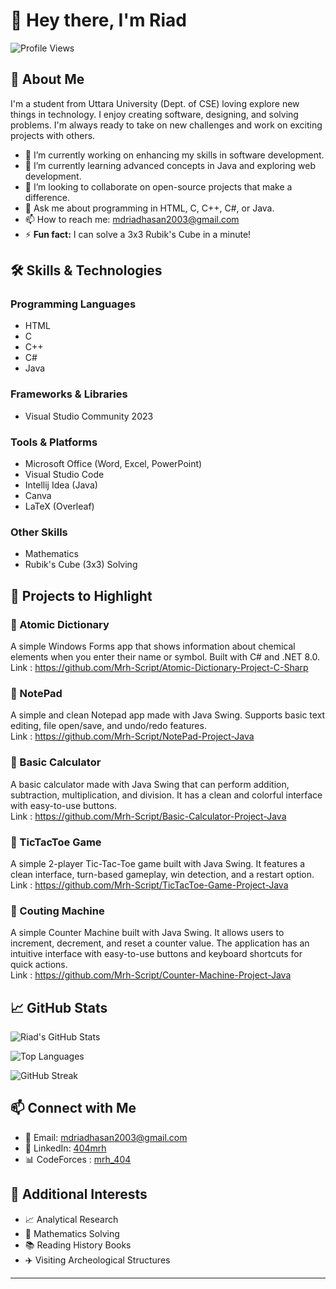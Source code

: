 # 👋 Hey there, I'm Riad

![Profile Views](https://komarev.com/ghpvc/?username=Mrh-Script&color=blue)

## 🚀 About Me

I'm a student from Uttara University (Dept. of CSE) loving explore new things in technology. I enjoy creating software, designing, and solving problems. I'm always ready to take on new challenges and work on exciting projects with others.

- 🔭 I’m currently working on enhancing my skills in software development.
- 🌱 I’m currently learning advanced concepts in Java and exploring web development.
- 👯 I’m looking to collaborate on open-source projects that make a difference.
- 💬 Ask me about programming in HTML, C, C++, C#, or Java.
- 📫 How to reach me: [mdriadhasan2003@gmail.com](mailto:mdriadhasan2003@gmail.com)
- ⚡ **Fun fact:** I can solve a 3x3 Rubik's Cube in a minute!

## 🛠️ Skills & Technologies

### Programming Languages
- HTML
- C
- C++
- C#
- Java

### Frameworks & Libraries
- Visual Studio Community 2023

### Tools & Platforms
- Microsoft Office (Word, Excel, PowerPoint)
- Visual Studio Code
- Intellij Idea (Java)
- Canva
- LaTeX (Overleaf)

### Other Skills
- Mathematics
- Rubik's Cube (3x3) Solving

## 📂 Projects to Highlight

### 🔹 Atomic Dictionary
A simple Windows Forms app that shows information about chemical elements when you enter their name or symbol. Built with C# and .NET 8.0.  
Link : https://github.com/Mrh-Script/Atomic-Dictionary-Project-C-Sharp

### 🔹 NotePad
A simple and clean Notepad app made with Java Swing. Supports basic text editing, file open/save, and undo/redo features.  
Link : https://github.com/Mrh-Script/NotePad-Project-Java

### 🔹 Basic Calculator
A basic calculator made with Java Swing that can perform addition, subtraction, multiplication, and division. It has a clean and colorful interface with easy-to-use buttons.  
Link : https://github.com/Mrh-Script/Basic-Calculator-Project-Java

### 🔹 TicTacToe Game
A simple 2-player Tic-Tac-Toe game built with Java Swing. It features a clean interface, turn-based gameplay, win detection, and a restart option.  
Link : https://github.com/Mrh-Script/TicTacToe-Game-Project-Java

### 🔹 Couting Machine
A simple Counter Machine built with Java Swing. It allows users to increment, decrement, and reset a counter value. The application has an intuitive interface with easy-to-use buttons and keyboard shortcuts for quick actions.  
Link : https://github.com/Mrh-Script/Counter-Machine-Project-Java
  
## 📈 GitHub Stats

![Riad's GitHub Stats](https://github-readme-stats.vercel.app/api?username=Mrh-Script&show_icons=true&theme=radical)

![Top Languages](https://github-readme-stats.vercel.app/api/top-langs/?username=Mrh-Script&layout=compact&theme=radical)

![GitHub Streak](https://github-readme-streak-stats.herokuapp.com/?user=Mrh-Script&theme=radical)

## 📫 Connect with Me

- 📧 Email: [mdriadhasan2003@gmail.com](mailto:mdriadhasan2003@gmail.com)
- 💼 LinkedIn: [404mrh](https://www.linkedin.com/in/404mrh/)
- 📊 CodeForces : [mrh_404](https://codeforces.com/profile/mrh_404)
<!-- - 🌐 Personal Website: Coming Soon -->
<!-- - 🐦 Twitter: Coming Soon -->

## 🎯 Additional Interests

- 📈 Analytical Research 
- 🧩 Mathematics Solving
- 📚 Reading History Books
- ✈️ Visiting Archeological Structures 

---

